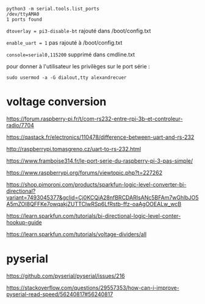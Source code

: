 ```
python3 -m serial.tools.list_ports
/dev/ttyAMA0        
1 ports found
```

`dtoverlay = pi3-disable-bt` rajouté dans /boot/config.txt

`enable_uart = 1` pas rajouté à /boot/config.txt

`console=serial0,115200` supprimé dans cmdline.txt

pour donner à l'utilisateur les privilèges sur le port série :

```
sudo usermod -a -G dialout,tty alexandrecuer
```

# voltage conversion

https://forum.raspberry-pi.fr/t/com-rs232-entre-rpi-3b-et-controleur-radio/7704

https://qastack.fr/electronics/110478/difference-between-uart-and-rs-232

http://raspberrypi.tomasgreno.cz/uart-to-rs-232.html

https://www.framboise314.fr/le-port-serie-du-raspberry-pi-3-pas-simple/

https://www.raspberrypi.org/forums/viewtopic.php?t=227262

https://shop.pimoroni.com/products/sparkfun-logic-level-converter-bi-directional?variant=7493045377&gclid=Cj0KCQiA28nfBRCDARIsANc5BFAm7wGhlbJO5A5mZOI8QFFKe7owqakjZUTTClwRSp6LfRstb-ffz-oaAgOOEALw_wcB

https://learn.sparkfun.com/tutorials/bi-directional-logic-level-conter-hookup-guide

https://learn.sparkfun.com/tutorials/voltage-dividers/all

# pyserial

https://github.com/pyserial/pyserial/issues/216

https://stackoverflow.com/questions/29557353/how-can-i-improve-pyserial-read-speed/56240817#56240817
